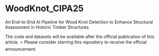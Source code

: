 # WoodKnot_CIPA25
An End-to-End AI Pipeline for Wood Knot Detection to Enhance Structural Assessment in Historic Timber Structures

The code and datasets will be available after the official publication of this article.
⭐ Please consider starring this repository to receive the official announcement.
